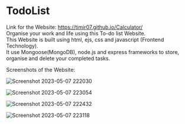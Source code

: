 # TodoList
Link for the Website: https://timir07.github.io/Calculator/ <br>
Organise your work and life using this To-do list Website.<br>
This Website is built using html, ejs, css and javascript (Frontend Technology).<br>
It use Mongoose(MongoDB), node.js and express frameworks to store, organise and delete your completed tasks.<br>

Screenshots of the Website:

![Screenshot 2023-05-07 222030](https://user-images.githubusercontent.com/98303189/236693134-cf6398b1-2e7d-40dc-80cc-a763de1b5956.png)

![Screenshot 2023-05-07 223054](https://user-images.githubusercontent.com/98303189/236693148-2a9ba01a-0fbc-49db-8c65-e100a358b384.png)

![Screenshot 2023-05-07 222432](https://user-images.githubusercontent.com/98303189/236693157-52e096cb-5bef-4444-9b23-a45b8e9b59e3.png)

![Screenshot 2023-05-07 223118](https://user-images.githubusercontent.com/98303189/236693165-aaea539f-08c2-4990-abf0-6e7aa5deceaf.png)
